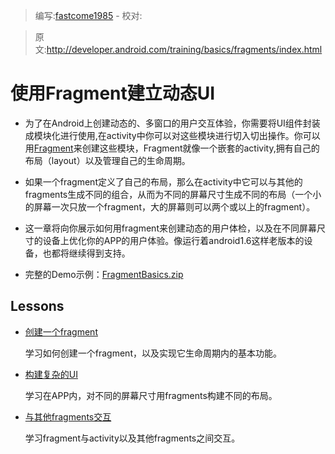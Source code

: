 > 编写:[fastcome1985](https://github.com/fastcome1985) - 校对:

> 原文:<http://developer.android.com/training/basics/fragments/index.html>

# 使用Fragment建立动态UI

* 为了在Android上创建动态的、多窗口的用户交互体验，你需要将UI组件封装成模块化进行使用,在activity中你可以对这些模块进行切入切出操作。你可以用[Fragment](http://developer.android.com/intl/zh-cn/reference/android/app/Fragment.html "fragment")来创建这些模块，Fragment就像一个嵌套的activity,拥有自己的布局（layout）以及管理自己的生命周期。

* 如果一个fragment定义了自己的布局，那么在activity中它可以与其他的fragments生成不同的组合，从而为不同的屏幕尺寸生成不同的布局（一个小的屏幕一次只放一个fragment，大的屏幕则可以两个或以上的fragment）。

* 这一章将向你展示如何用fragment来创建动态的用户体检，以及在不同屏幕尺寸的设备上优化你的APP的用户体验。像运行着android1.6这样老版本的设备，也都将继续得到支持。

* 完整的Demo示例：[FragmentBasics.zip](developer.android.com/shareables/training/FragmentBasics.zip "FragmentBasics.zip")


## Lessons

* [创建一个fragment](creating.html)

  学习如何创建一个fragment，以及实现它生命周期内的基本功能。

* [构建复杂的UI](fragment-ui.html)

  学习在APP内，对不同的屏幕尺寸用fragments构建不同的布局。

* [与其他fragments交互](communicating.html)

  学习fragment与activity以及其他fragments之间交互。

